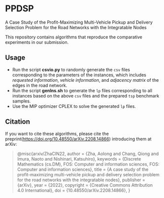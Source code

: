 # PPDSP
A Case Study of the Profit-Maximizing Multi-Vehicle Pickup and Delivery Selection Problem for the Road Networks with the Integratable Nodes

This repository contains algorithms that reproduce the comparative experiments in our submission.

## Usage

- Run the script **csvio.py** to randomly generate the `csv` files corresponding to the parameters of the instances, which includes *requested information*, *vehicle information*, and *adjacency matrix* of the edges in the road network.
- Run the script **genIns.sh** to generate the `lp` files corresponding to all instances based on the above `csv` files and the prepared `tsp` benchmark samples.
- Use the MIP optimizer CPLEX to solve the generated `lp` files.

## Citation

If you want to cite these algorithms, please cite the preprint(https://doi.org/10.48550/arXiv.2208.14866) introducing them at arXiv:
> @misc{arxiv/ZhaCIN22,
>   author = {Zha, Aolong and Chang, Qiong and Imura, Naoto and Nishinari, Katsuhiro},
>   keywords = {Discrete Mathematics (cs.DM), FOS: Computer and information sciences, FOS: Computer and information sciences},
>   title = {A case study of the profit-maximizing multi-vehicle pickup and delivery selection problem for the road networks with the integratable nodes},
>   publisher = {arXiv},
>   year = {2022},
>   copyright = {Creative Commons Attribution 4.0 International},
>   doi = {10.48550/arXiv.2208.14866},
> }



